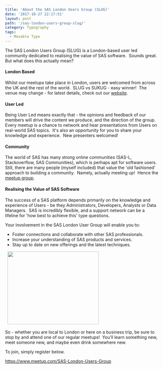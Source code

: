 ```yaml
---
title: 'About the SAS London Users Group (SLUG)'
date: '2017-10-27 22:17:51'
layout: post
path: '/sas-london-users-group-slug/'
category: Typography
tags:
  - Movable Type
---
```


The SAS London Users Group (SLUG) is a London-based user led community dedicated to realising the value of SAS software.  Sounds great.  But what does this actually mean?
<h4>London Based</h4>
Whilst our meetups take place in London, users are welcomed from across the UK and the rest of the world.  SLUG vs SUKUG - easy winner!  The venue may change - for latest details, check out our <a href="https://www.meetup.com/preview/SAS-London-Users-Group">website</a>.
<h4>User Led</h4>
Being User Led means exactly that - the opinions and feedback of our members will drive the content we produce, and the direction of the group.  Every meetup is a chance to network and hear presentations from Users on real-world SAS topics.  It's also an opportunity for you to share your knowledge and experience.  New presenters welcomed!
<h4>Community</h4>
The world of SAS has many strong online communities (SAS-L, Stackoverflow, SAS Communities), which is perhaps apt for software users.  Still, there are many people (myself included) that value the 'old fashioned' approach to building a community.  Namely, actually meeting up!  Hence the <a href="https://www.meetup.com/preview/SAS-London-Users-Group">meetup group</a>.
<h4>Realising the Value of SAS Software</h4>
The success of a SAS platform depends primarily on the knowledge and experience of Users - be they Administrators, Developers, Analysts or Data Managers.  SAS is incredibly flexible, and a support network can be a lifeline for 'how best to achieve this' type questions.

Your involvement in the SAS London User Group will enable you to:
<ul>
 	<li>Foster connections and collaborate with other SAS professionals.</li>
 	<li>Increase your understanding of SAS products and services.</li>
 	<li>Stay up to date on new offerings and the latest techniques.</li>
</ul>
&nbsp;

<img class="wp-image-189 size-medium aligncenter" src="https://www.rawsas.com/wp-content/uploads/2017/10/slug-300x240.jpg" alt="" width="300" height="240" />

So - whether you are local to London or here on a business trip, be sure to stop by and attend one of our regular meetups!  You'll learn something new, meet someone new, and maybe even drink somewhere new.

To join, simply register below.

https://www.meetup.com/SAS-London-Users-Group

&nbsp;